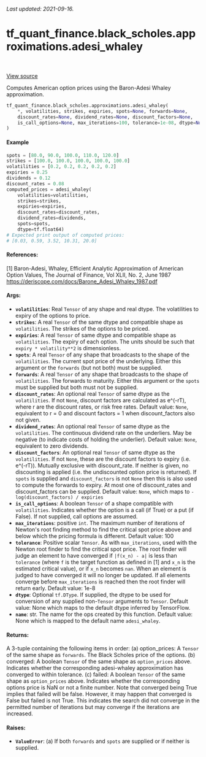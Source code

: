 <!--
This file is generated by a tool. Do not edit directly.
For open-source contributions the docs will be updated automatically.
-->

*Last updated: 2021-09-16.*

<div itemscope itemtype="http://developers.google.com/ReferenceObject">
<meta itemprop="name" content="tf_quant_finance.black_scholes.approximations.adesi_whaley" />
<meta itemprop="path" content="Stable" />
</div>

# tf_quant_finance.black_scholes.approximations.adesi_whaley

<!-- Insert buttons and diff -->

<table class="tfo-notebook-buttons tfo-api" align="left">
</table>

<a target="_blank" href="https://github.com/google/tf-quant-finance/blob/master/tf_quant_finance/black_scholes/approximations/american_option.py">View source</a>



Computes American option prices using the Baron-Adesi Whaley approximation.

```python
tf_quant_finance.black_scholes.approximations.adesi_whaley(
    *, volatilities, strikes, expiries, spots=None, forwards=None,
    discount_rates=None, dividend_rates=None, discount_factors=None,
    is_call_options=None, max_iterations=100, tolerance=1e-08, dtype=None, name=None
)
```



<!-- Placeholder for "Used in" -->

#### Example

```python
spots = [80.0, 90.0, 100.0, 110.0, 120.0]
strikes = [100.0, 100.0, 100.0, 100.0, 100.0]
volatilities = [0.2, 0.2, 0.2, 0.2, 0.2]
expiries = 0.25
dividends = 0.12
discount_rates = 0.08
computed_prices = adesi_whaley(
    volatilities=volatilities,
    strikes=strikes,
    expiries=expiries,
    discount_rates=discount_rates,
    dividend_rates=dividends,
    spots=spots,
    dtype=tf.float64)
# Expected print output of computed prices:
# [0.03, 0.59, 3.52, 10.31, 20.0]
```

#### References:
[1] Baron-Adesi, Whaley, Efficient Analytic Approximation of American Option
  Values, The Journal of Finance, Vol XLII, No. 2, June 1987
  https://deriscope.com/docs/Barone_Adesi_Whaley_1987.pdf

#### Args:


* <b>`volatilities`</b>: Real `Tensor` of any shape and real dtype. The volatilities to
  expiry of the options to price.
* <b>`strikes`</b>: A real `Tensor` of the same dtype and compatible shape as
  `volatilities`. The strikes of the options to be priced.
* <b>`expiries`</b>: A real `Tensor` of same dtype and compatible shape as
  `volatilities`. The expiry of each option. The units should be such that
  `expiry * volatility**2` is dimensionless.
* <b>`spots`</b>: A real `Tensor` of any shape that broadcasts to the shape of the
  `volatilities`. The current spot price of the underlying. Either this
  argument or the `forwards` (but not both) must be supplied.
* <b>`forwards`</b>: A real `Tensor` of any shape that broadcasts to the shape of
  `volatilities`. The forwards to maturity. Either this argument or the
  `spots` must be supplied but both must not be supplied.
* <b>`discount_rates`</b>: An optional real `Tensor` of same dtype as the
  `volatilities`. If not `None`, discount factors are calculated as e^(-rT),
  where r are the discount rates, or risk free rates.
  Default value: `None`, equivalent to r = 0 and discount factors = 1 when
    discount_factors also not given.
* <b>`dividend_rates`</b>: An optional real `Tensor` of same dtype as the
  `volatilities`. The continuous dividend rate on the underliers. May be
  negative (to indicate costs of holding the underlier).
  Default value: `None`, equivalent to zero dividends.
* <b>`discount_factors`</b>: An optional real `Tensor` of same dtype as the
  `volatilities`. If not `None`, these are the discount factors to expiry
  (i.e. e^(-rT)). Mutually exclusive with discount_rate. If neither is
  given, no discounting is applied (i.e. the undiscounted option price is
  returned). If `spots` is supplied and `discount_factors` is not `None`
  then this is also used to compute the forwards to expiry. At most one of
  discount_rates and discount_factors can be supplied.
  Default value: `None`, which maps to `-log(discount_factors) / expiries`
* <b>`is_call_options`</b>: A boolean `Tensor` of a shape compatible with
  `volatilities`. Indicates whether the option is a call (if True) or a put
  (if False). If not supplied, call options are assumed.
* <b>`max_iterations`</b>: positive `int`. The maximum number of iterations of Newton's
  root finding method to find the critical spot price above and below which
  the pricing formula is different.
  Default value: 100
* <b>`tolerance`</b>: Positive scalar `Tensor`. As with `max_iterations`, used with the
  Newton root finder to find the critical spot price. The root finder will
  judge an element to have converged if `|f(x_n) - a|` is less than
  `tolerance` (where `f` is the target function as defined in [1] and `x_n`
  is the estimated critical value), or if `x_n` becomes `nan`. When an
  element is judged to have converged it will no longer be updated. If all
  elements converge before `max_iterations` is reached then the root finder
  will return early.
  Default value: 1e-8
* <b>`dtype`</b>: Optional `tf.DType`. If supplied, the dtype to be used for conversion
  of any supplied non-`Tensor` arguments to `Tensor`.
  Default value: None which maps to the default dtype inferred by
    TensorFlow.
* <b>`name`</b>: str. The name for the ops created by this function.
  Default value: None which is mapped to the default name `adesi_whaley`.


#### Returns:

A 3-tuple containing the following items in order:
   (a) option_prices: A `Tensor` of the same shape as `forwards`. The Black
     Scholes price of the options.
   (b) converged: A boolean `Tensor` of the same shape as `option_prices`
     above. Indicates whether the corresponding adesi-whaley approximation
     has converged to within tolerance.
   (c) failed: A boolean `Tensor` of the same shape as `option_prices`
     above. Indicates whether the corresponding options price is NaN or not
     a finite number. Note that converged being True implies that failed
     will be false. However, it may happen that converged is False but
     failed is not True. This indicates the search did not converge in the
     permitted number of iterations but may converge if the iterations are
     increased.



#### Raises:


* <b>`ValueError`</b>:   (a) If both `forwards` and `spots` are supplied or if neither is supplied.